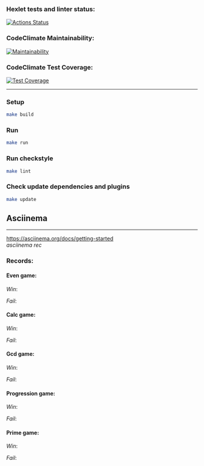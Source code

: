 ### Hexlet tests and linter status:
[![Actions Status](https://github.com/sergeinov/java-project-61/workflows/hexlet-check/badge.svg)](https://github.com/sergeinov/java-project-61/actions)


### CodeClimate Maintainability:
[![Maintainability](https://api.codeclimate.com/v1/badges/73c4165ac9de71fa93f0/maintainability)](https://codeclimate.com/github/sergeinov/java-project-61/maintainability)
### CodeClimate Test Coverage:
[![Test Coverage](https://api.codeclimate.com/v1/badges/73c4165ac9de71fa93f0/test_coverage)](https://codeclimate.com/github/sergeinov/java-project-61/test_coverage)

---

### Setup
```sh
make build
```

### Run
```sh
make run
```

### Run checkstyle
```sh
make lint
```

### Check update dependencies and plugins
```sh
make update
```

## Asciinema

---

https://asciinema.org/docs/getting-started <br>
*asciinema rec*

### Records:
#### Even game:
*Win*: 

*Fail*: 

#### Calc game:
*Win*:

*Fail*:

#### Gcd game:
*Win*:

*Fail*:

#### Progression game:
*Win*:

*Fail*:

#### Prime game:
*Win*:

*Fail*: 
